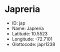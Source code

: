 # Japreria

* ID: jap 
* Name: Japreria 
* Latitude: 10.5523 
* Longitude: -72.7101 
* Glottocode: japr1238